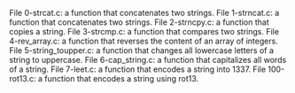 File 0-strcat.c: a function that concatenates two strings.
File 1-strncat.c: a function that concatenates two strings.
File 2-strncpy.c: a function that copies a string.
File 3-strcmp.c:  a function that compares two strings.
File 4-rev_array.c:  a function that reverses the content of an array of integers.
File 5-string_toupper.c: a function that changes all lowercase letters of a string to uppercase.
File 6-cap_string.c: a function that capitalizes all words of a string.
File 7-leet.c: a function that encodes a string into 1337.
File 100-rot13.c: a function that encodes a string using rot13.
